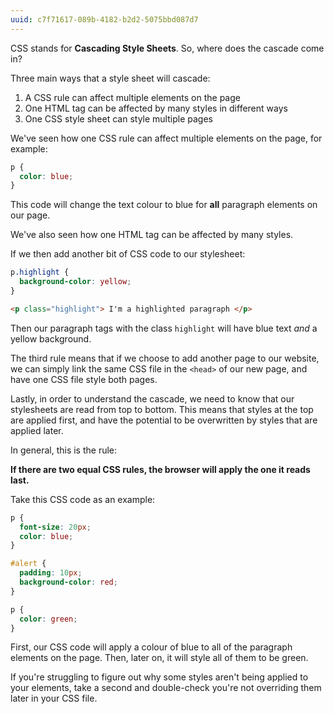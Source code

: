 ```yaml
---
uuid: c7f71617-089b-4182-b2d2-5075bbd087d7
---
```


CSS stands for **Cascading Style Sheets**. So, where does the cascade come in?

Three main ways that a style sheet will cascade:

1. A CSS rule can affect multiple elements on the page
2. One HTML tag can be affected by many styles in different ways
3. One CSS style sheet can style multiple pages

We've seen how one CSS rule can affect multiple elements on the page, for example:

```css
p {
  color: blue;
}
```

This code will change the text colour to blue for **all** paragraph elements on our page.

We've also seen how one HTML tag can be affected by many styles.

If we then add another bit of CSS code to our stylesheet:

```css
p.highlight {
  background-color: yellow;
}
```

```html
<p class="highlight"> I'm a highlighted paragraph </p>
```

Then our paragraph tags with the class `highlight` will have blue text *and* a yellow background.

The third rule means that if we choose to add another page to our website, we can simply link the same CSS file in the `<head>` of our new page, and have one CSS file style both pages.

Lastly, in order to understand the cascade, we need to know that our stylesheets are read from top to bottom. This means that styles at the top are applied first, and have the potential to be overwritten by styles that are applied later.

In general, this is the rule:

**If there are two equal CSS rules, the browser will apply the one it reads last.**

Take this CSS code as an example:

```css
p {
  font-size: 20px;
  color: blue;
}

#alert {
  padding: 10px;
  background-color: red;
}

p {
  color: green;
}
```

First, our CSS code will apply a colour of blue to all of the paragraph elements on the page. Then, later on, it will style all of them to be green.

If you're struggling to figure out why some styles aren't being applied to your elements, take a second and double-check you're not overriding them later in your CSS file.
